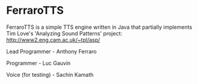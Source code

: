# FerraroTTS
FerraroTTS is a simple TTS engine written in Java that partially implements Tim Love's 'Analyzing Sound Patterns' project:
http://www2.eng.cam.ac.uk/~tpl/asp/

Lead Programmer - Anthony Ferraro

Programmer - Luc Gauvin

Voice (for testing) - Sachin Kamath
